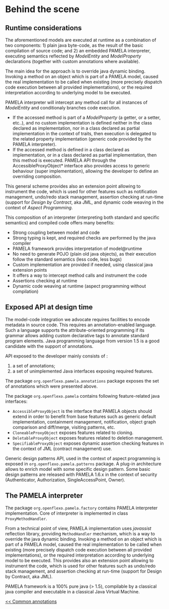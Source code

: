 # Behind the scene

## Runtime considerations

The aforementioned models are executed at runtime as a combination of two components: 1) plain java byte-code, as the result of the basic compilation of source code; and 2) an embedded PAMELA interpreter, executing semantics reflected by *ModelEntity* and *ModelProperty*  declarations (together with custom annotations where available).

The main idea for the approach is to override java dynamic binding. Invoking a method on an object which is part of a PAMELA model, caused the real implementation to be called when existing (more precisely dispatch code execution between all provided implementations), or the required interpretation according to underlying model to be executed. 
 
PAMELA interpreter will intercept any method call for all instances of *ModelEntity* and conditionaly branches code execution.

- If the accessed method is part of a *ModelProperty* (a getter, or a setter, etc..), and no custom implementation is defined neither in the class declared as implementation, nor in a class declared as partial implementation in the context of traits, then execution is delegated to the related property implementation (generic code provided by the PAMELA interpreter).
- If the accessed method is defined in a class declared as implementation, or in a class declared as partial implementation, then this method is executed. PAMELA API through the AccessibleProxyObject* interface also provides access to generic behaviour (super implementation), allowing the developer to define an overriding composition.
 
This general scheme provides also an extension point allowing to instrument the code, which is used for other features such as notification management, undo/redo stack management, assertion checking at run-time (support for *Design by Contract*, aka JML, and dynamic code weaving in the context of *Aspect Programming*.

This composition of an interpreter (interpreting both standard and specific semantics) and compiled code offers many benefits: 

- Strong coupling between model and code
- Strong typing is kept, and required checks are performed by the java compiler
- PAMELA framework provides interpretation of model@runtime
- No need to generate POJO (plain old java objects), as their execution follow the standard semantics (less code, less bugs)
- Custom implementation are provided if needed, using classical java extension points
- It offers a way to intercept method calls and instrument the code
- Assertions checking at runtime
- Dynamic code weaving at runtime (aspect programming without compilation)

## Exposed API at design time

The model-code integration we advocate requires facilities to encode metadata in source code. This requires an annotation-enabled language. Such a language supports the attribute-oriented programming if its grammar allows adding custom declarative tags to annotate standard program elements. Java programming language from version 1.5 is a good candidate with the support of annotations.

API exposed to the developer mainly consists of :
1. a set of annotations;
2. a set of unimplemented Java interfaces exposing required features.

The package `org.openflexo.pamela.annotations` package exposes the set of annotations which were presented above.

The package `org.openflexo.pamela` contains following feature-related java interfaces:

- `AccessibleProxyObject` is the interface that PAMELA objects should extend in order to benefit from base features such as generic default implementation, containment management, notification, object graph comparison and diff/merge, visiting patterns, etc.
- `CloneableProxyObject` exposes features related to cloning.
- `DeletableProxyObject` exposes features related to deletion management.
- `SpecifiableProxyObject` exposes dynamic assertion checking features in the context of JML (contract management) use. 

Generic design patterns API, used in the context of aspect programming is exposed in `org.openflexo.pamela.patterns` package. A plug-in architecture allows to enrich model with some specific design pattern. Some basic design patterns are released with PAMELA 1.6.x in the context of security (Authenticator, Authorization, SingleAccessPoint, Owner).

## The PAMELA interpreter

The package `org.openflexo.pamela.factory` contains PAMELA interpreter implementation. Core of interpreter is implemented in class `ProxyMethodHandler`.

From a technical point of view, PAMELA implementation uses *javassist* reflection library, providing `MethodHandler` mechanism, which is a way to override the java dynamic binding. Invoking a method on an object which is part of a PAMELA model, caused the real implementation to be called when existing (more precisely dispatch code execution between all provided implementations), or the required interpretation according to underlying model to be executed. This provides also an extension point allowing to instrument the code, which is used for other features such as undo/redo stack management, and assertion checking at run-time (support for Design by Contract, aka JML).

PAMELA framework is a 100% pure java (> 1.5), compilable by a classical java compiler and executable in a classical Java Virtual Machine.

[<< Common annotations](./annotations.html)

 

    
  
